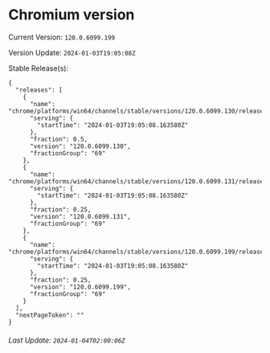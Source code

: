 # Chromium version

Current Version: `120.0.6099.199`

Version Update: `2024-01-03T19:05:08Z`

Stable Release(s):
```
{
  "releases": [
    {
      "name": "chrome/platforms/win64/channels/stable/versions/120.0.6099.130/releases/1704308708",
      "serving": {
        "startTime": "2024-01-03T19:05:08.163580Z"
      },
      "fraction": 0.5,
      "version": "120.0.6099.130",
      "fractionGroup": "69"
    },
    {
      "name": "chrome/platforms/win64/channels/stable/versions/120.0.6099.131/releases/1704308708",
      "serving": {
        "startTime": "2024-01-03T19:05:08.163580Z"
      },
      "fraction": 0.25,
      "version": "120.0.6099.131",
      "fractionGroup": "69"
    },
    {
      "name": "chrome/platforms/win64/channels/stable/versions/120.0.6099.199/releases/1704308708",
      "serving": {
        "startTime": "2024-01-03T19:05:08.163580Z"
      },
      "fraction": 0.25,
      "version": "120.0.6099.199",
      "fractionGroup": "69"
    }
  ],
  "nextPageToken": ""
}
```

###### Last Update: `2024-01-04T02:00:06Z`
        